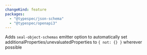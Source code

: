 ```yaml
---
changeKind: feature
packages:
  - "@typespec/json-schema"
  - "@typespec/openapi3"
---
```


Adds `seal-object-schemas` emitter option to automatically set additionalProperties/unevaluatedProperties to `{ not: {} }` wherever possible